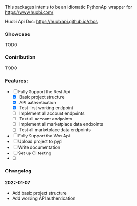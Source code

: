 This packages intents to be an idiomatic PythonApi wrapper for https://www.huobi.com/

Huobi Api Doc: https://huobiapi.github.io/docs
### Showcase
TODO

### Contribution
TODO


### Features:
  - [ ] Fully Support the Rest Api
    - [x] Basic project structure
    - [x] API authentication
    - [x] Test first working endpoint
    - [ ] Implement all account endpoints
    - [ ] Test all account endpoints
    - [ ] Implement all marketplace data endpoints
    - [ ] Test all marketplace data endpoints

  - [ ] Fully Support the Wss Api
  - [ ] Upload project to pypi
  - [ ] Write documentation
  - [ ] Set up CI testing
  - [ ] 
### Changelog
#### 2022-01-07 
* Add basic project structure
* Add working API authentication
